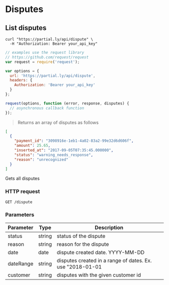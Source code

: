 # Disputes

## List disputes

```shell
curl "https://partial.ly/api/dispute" \
  -H "Authorization: Bearer your_api_key"
```

```javascript
// examples use the request library
// https://github.com/request/request
var request = require('request');

var options = {
  url: 'https://partial.ly/api/dispute',
  headers: {
    Authorization: 'Bearer your_api_key'
  }
};

request(options, function (error, response, disputes) {
  // asynchronous callback function
});
```
> Returns an array of disputes as follows

```json
[
  {
    "payment_id": "3098916e-1eb1-4a02-83a2-99e32d6d606f",
    "amount": 25.65,
    "inserted_at": "2017-09-05T07:35:45.000000",
    "status": "warning_needs_response",
    "reason": "unrecognized"
  }
]
```

Gets all disputes

### HTTP request
`GET /dispute`

### Parameters
Parameter | Type | Description
--------- | -----------  | --------
status | string | status of the dispute
reason | string | reason for the dispute
date | date | dispute created date. YYYY-MM-DD
dateRange | string | disputes created in a range of dates. Ex. use "2018-01-01|2018-02-01"
customer | string | disputes with the given customer id
